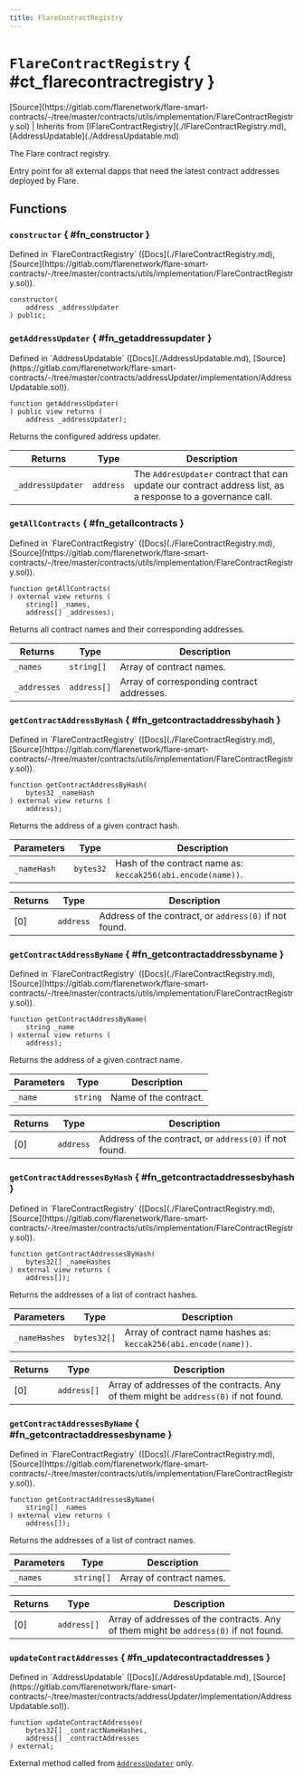 ```yaml
---
title: FlareContractRegistry
---
```


<!-- This is an autogenerated file. Do not edit! -->

# `FlareContractRegistry` { #ct_flarecontractregistry }

<div class="api-node-source" markdown>
[Source](https://gitlab.com/flarenetwork/flare-smart-contracts/-/tree/master/contracts/utils/implementation/FlareContractRegistry.sol) | Inherits from [IFlareContractRegistry](./IFlareContractRegistry.md), [AddressUpdatable](./AddressUpdatable.md)
</div>

<div class="api-node-internal" markdown>

The Flare contract registry.

Entry point for all external dapps that need the latest contract addresses deployed by Flare.

</div>

<div class="api-node-type" markdown>

## Functions

<div class="api-node" markdown>

### `constructor` { #fn_constructor }

<div class="api-node-source" markdown>
Defined in `FlareContractRegistry` ([Docs](./FlareContractRegistry.md), [Source](https://gitlab.com/flarenetwork/flare-smart-contracts/-/tree/master/contracts/utils/implementation/FlareContractRegistry.sol)).
</div>

<div class="api-node-internal" markdown>

```solidity
constructor(
    address _addressUpdater
) public;
```

</div>
</div>

<div class="api-node" markdown>

### `getAddressUpdater` { #fn_getaddressupdater }

<div class="api-node-source" markdown>
Defined in `AddressUpdatable` ([Docs](./AddressUpdatable.md), [Source](https://gitlab.com/flarenetwork/flare-smart-contracts/-/tree/master/contracts/addressUpdater/implementation/AddressUpdatable.sol)).
</div>

<div class="api-node-internal" markdown>

```solidity
function getAddressUpdater(
) public view returns (
    address _addressUpdater);
```

Returns the configured address updater.

| Returns | Type | Description |
| ------- | ---- | ----------- |
| `_addressUpdater` | `address` | The `AddresUpdater` contract that can update our contract address list, as a response to a governance call. |
</div>
</div>

<div class="api-node" markdown>

### `getAllContracts` { #fn_getallcontracts }

<div class="api-node-source" markdown>
Defined in `FlareContractRegistry` ([Docs](./FlareContractRegistry.md), [Source](https://gitlab.com/flarenetwork/flare-smart-contracts/-/tree/master/contracts/utils/implementation/FlareContractRegistry.sol)).
</div>

<div class="api-node-internal" markdown>

```solidity
function getAllContracts(
) external view returns (
    string[] _names,
    address[] _addresses);
```

Returns all contract names and their corresponding addresses.

| Returns | Type | Description |
| ------- | ---- | ----------- |
| `_names` | `string[]` | Array of contract names. |
| `_addresses` | `address[]` | Array of corresponding contract addresses. |
</div>
</div>

<div class="api-node" markdown>

### `getContractAddressByHash` { #fn_getcontractaddressbyhash }

<div class="api-node-source" markdown>
Defined in `FlareContractRegistry` ([Docs](./FlareContractRegistry.md), [Source](https://gitlab.com/flarenetwork/flare-smart-contracts/-/tree/master/contracts/utils/implementation/FlareContractRegistry.sol)).
</div>

<div class="api-node-internal" markdown>

```solidity
function getContractAddressByHash(
    bytes32 _nameHash
) external view returns (
    address);
```

Returns the address of a given contract hash.

| Parameters | Type | Description |
| ---------- | ---- | ----------- |
| `_nameHash` | `bytes32` | Hash of the contract name as: `keccak256(abi.encode(name))`. |

| Returns | Type | Description |
| ------- | ---- | ----------- |
| [0] | `address` | Address of the contract, or `address(0)` if not found. |
</div>
</div>

<div class="api-node" markdown>

### `getContractAddressByName` { #fn_getcontractaddressbyname }

<div class="api-node-source" markdown>
Defined in `FlareContractRegistry` ([Docs](./FlareContractRegistry.md), [Source](https://gitlab.com/flarenetwork/flare-smart-contracts/-/tree/master/contracts/utils/implementation/FlareContractRegistry.sol)).
</div>

<div class="api-node-internal" markdown>

```solidity
function getContractAddressByName(
    string _name
) external view returns (
    address);
```

Returns the address of a given contract name.

| Parameters | Type | Description |
| ---------- | ---- | ----------- |
| `_name` | `string` | Name of the contract. |

| Returns | Type | Description |
| ------- | ---- | ----------- |
| [0] | `address` | Address of the contract, or `address(0)` if not found. |
</div>
</div>

<div class="api-node" markdown>

### `getContractAddressesByHash` { #fn_getcontractaddressesbyhash }

<div class="api-node-source" markdown>
Defined in `FlareContractRegistry` ([Docs](./FlareContractRegistry.md), [Source](https://gitlab.com/flarenetwork/flare-smart-contracts/-/tree/master/contracts/utils/implementation/FlareContractRegistry.sol)).
</div>

<div class="api-node-internal" markdown>

```solidity
function getContractAddressesByHash(
    bytes32[] _nameHashes
) external view returns (
    address[]);
```

Returns the addresses of a list of contract hashes.

| Parameters | Type | Description |
| ---------- | ---- | ----------- |
| `_nameHashes` | `bytes32[]` | Array of contract name hashes as: `keccak256(abi.encode(name))`. |

| Returns | Type | Description |
| ------- | ---- | ----------- |
| [0] | `address[]` | Array of addresses of the contracts. Any of them might be `address(0)` if not found. |
</div>
</div>

<div class="api-node" markdown>

### `getContractAddressesByName` { #fn_getcontractaddressesbyname }

<div class="api-node-source" markdown>
Defined in `FlareContractRegistry` ([Docs](./FlareContractRegistry.md), [Source](https://gitlab.com/flarenetwork/flare-smart-contracts/-/tree/master/contracts/utils/implementation/FlareContractRegistry.sol)).
</div>

<div class="api-node-internal" markdown>

```solidity
function getContractAddressesByName(
    string[] _names
) external view returns (
    address[]);
```

Returns the addresses of a list of contract names.

| Parameters | Type | Description |
| ---------- | ---- | ----------- |
| `_names` | `string[]` | Array of contract names. |

| Returns | Type | Description |
| ------- | ---- | ----------- |
| [0] | `address[]` | Array of addresses of the contracts. Any of them might be `address(0)` if not found. |
</div>
</div>

<div class="api-node" markdown>

### `updateContractAddresses` { #fn_updatecontractaddresses }

<div class="api-node-source" markdown>
Defined in `AddressUpdatable` ([Docs](./AddressUpdatable.md), [Source](https://gitlab.com/flarenetwork/flare-smart-contracts/-/tree/master/contracts/addressUpdater/implementation/AddressUpdatable.sol)).
</div>

<div class="api-node-internal" markdown>

```solidity
function updateContractAddresses(
    bytes32[] _contractNameHashes,
    address[] _contractAddresses
) external;
```

External method called from [`AddressUpdater`](./AddressUpdater.md) only.

</div>
</div>

</div>

